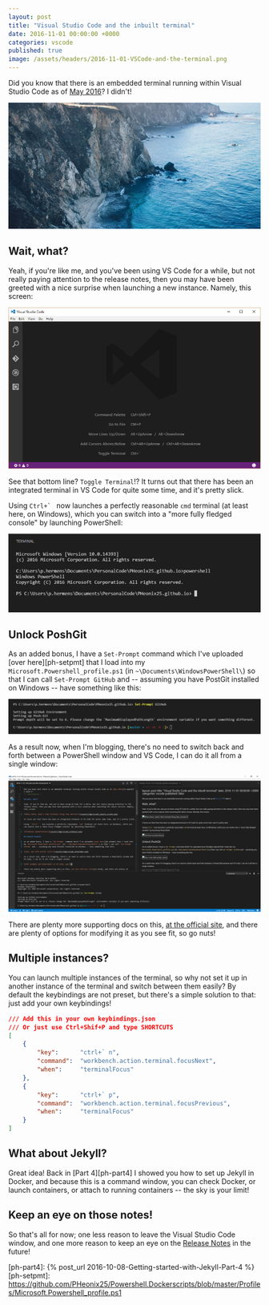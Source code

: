 ```yaml
---
layout: post
title: "Visual Studio Code and the inbuilt terminal"
date: 2016-11-01 00:00:00 +0000
categories: vscode
published: true
image: /assets/headers/2016-11-01-VSCode-and-the-terminal.png
---
```


Did you know that there is an embedded terminal running within Visual Studio Code as of [May 2016][vs-may16]? I didn't!
<!--description-->
![2016-11-01-VSCode-and-the-terminal](/assets/headers/2016-11-01-VSCode-and-the-terminal.png)

## Wait, what?

Yeah, if you're like me, and you've been using VS Code for a while, but not really paying attention to the release notes, then you may have been greeted with a nice surprise when launching a new instance. Namely, this screen:

[![Whoa there, what's that terminal thing they mention?][img-vs-ls]][img-vs-ls]

See that bottom line? `Toggle Terminal`!? It turns out that there has been an integrated terminal in VS Code for quite some time, and it's pretty slick.

Using ``Ctrl+` `` now launches a perfectly reasonable `cmd` terminal (at least here, on Windows), which you can switch into a "more fully fledged console" by launching PowerShell:

[![Terminal wonderfulness][img-vs-tm]][img-vs-tm]

## Unlock PoshGit

As an added bonus, I have a `Set-Prompt` command which I've uploaded [over here][ph-setpmt] that I load into my `Microsoft.Powershell_profile.ps1` (in `~\Documents\WindowsPowerShell\`) so that I can call `Set-Prompt GitHub` and -- assuming you have PostGit installed on Windows -- have something like this:

[![Ooo, now with pretty colors][img-vs-pg]][img-vs-pg]

As a result now, when I'm blogging, there's no need to switch back and forth between a PowerShell window and VS Code, I can do it all from a single window:

[![Git prompts and Powershell in VS Code, yay!][img-vs-fw]][img-vs-fw]

There are plenty more supporting docs on this, [at the official site][vs-term], and there are plenty of options for modifying it as you see fit, so go nuts!

## Multiple instances?

You can launch multiple instances of the terminal, so why not set it up in another instance of the terminal and switch between them easily? By default the keybindings are not preset, but there's a simple solution to that: just add your own keybindings!

```json
/// Add this in your own keybindings.json
/// Or just use Ctrl+Shif+P and type SHORTCUTS
[
    {
        "key":      "ctrl+` n",
        "command":  "workbench.action.terminal.focusNext",
        "when":     "terminalFocus"
    },
    {
        "key":      "ctrl+` p",
        "command":  "workbench.action.terminal.focusPrevious",
        "when":     "terminalFocus"
    }
]
```

## What about Jekyll?

Great idea! Back in [Part 4][ph-part4] I showed you how to set up Jekyll in Docker, and because this is a command window, you can check Docker, or launch containers, or attach to running containers -- the sky is your limit!

## Keep an eye on those notes!

So that's all for now; one less reason to leave the Visual Studio Code window, and one more reason to keep an eye on the [Release Notes][vs-relnts] in the future!



[ph-part4]:  {% post_url 2016-10-08-Getting-started-with-Jekyll-Part-4 %}
[ph-setpmt]: https://github.com/PHeonix25/Powershell.Dockerscripts/blob/master/Profiles/Microsoft.Powershell_profile.ps1

[img-vs-ls]: /assets/img/vscode_launch_screen.png
[img-vs-tm]: /assets/img/vscode_terminal.png
[img-vs-pg]: /assets/img/vscode_setprompt.png
[img-vs-fw]: /assets/img/vscode_fullwindow.png

[vs-may16]:  https://code.visualstudio.com/updates/May_2016#_integrated-terminal
[vs-term]:   https://code.visualstudio.com/docs/editor/integrated-terminal
[vs-relnts]: https://code.visualstudio.com/updates/
